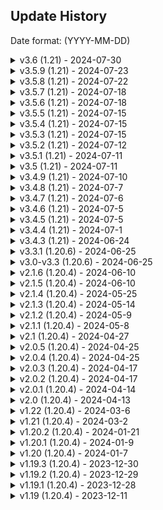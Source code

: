 ## Update History
Date format: (YYYY-MM-DD)

<details>
  <summary>v3.6 (1.21) - 2024-07-30</summary>

### Added:
- Added missing configurable messages to places around the plugin, all messages should now be configurable.
- Added a new config option where you can decide to send messages in chat or in the actionbar.
  - Messages that send a list to chat will by default never be sent to actionbar as it would not look pretty.
- Added a new placeholder, `{required_amount}` to `crates.requirements.not-enough-keys`
- Added another new placeholder, `{key}` to `crates.requirements.not-enough-keys`, [#756](https://github.com/Crazy-Crew/CrazyCrates/issues/756)
  - This placeholder returns the name of the key.
- Added a new migration type which converts deprecated fields in the crate files.
- Added 2 new toggles to the `config.yml` which you can find at the top of the file.
  - The `use-old-editor` requires `use-minimessage` to be false as it's uses legacy color codes.
- Added per prize broadcast, this will send a message to every player on the server.
```yml
    '5':
      # The display name of the item.
      DisplayName: "<yellow>$1,000"
      # The item to display in the gui.
      # The enchanted book will function with the enchants properly in an anvil.
      DisplayItem: "sunflower"
      # Prize settings
      Settings:
        # The custom model data of the item, -1 is disabled.
        Custom-Model-Data: -1
        # Broadcast a message to the server
        Broadcast:
          # If the messages should be sent.
          Toggle: false
          # The messages to broadcast.
          Messages:
            - '<red>%player% won the prize <yellow>%reward%.'
          # If the player has this permission, they don't get the broadcast.
          Permission: 'your_permission' 
```
- Added optional arg for `Player` with crazycrates debug, so you can use it in console.
- Added missing message notifying an item was added using /crates additem

### Changes:
- The permission check for whether a player can open a crate has been changed.
  - `crazycrates.open.<crate_name>` is now `crazycrates.deny.open.<crate_name>`
  - The crate name is case-sensitive, so it must match exactly the crate name in the `crates` folder
  - If the file name is CrateBeans.yml, it must be `crazycrates.deny.open.CrateBeans`
- If a message in the `messages.yml` is blank, it will not send the message.
- Update default message for `crates.crate-no-permission`
- Update some comments because of grammar.
- Update logger message when the `CrateOpenEvent` is cancelled to be more verbose.

### Fixed:
- Wheel Crate animation now spins properly. [#764](https://github.com/Crazy-Crew/CrazyCrates/pull/764)
- Roulette Crate inventory size is now normal. [#765](https://github.com/Crazy-Crew/CrazyCrates/pull/765)
- Don't give 2 prizes if the editor items isn't empty.
- Casino/Cosmic crate tier previews would share total items causing pagination to appear despite the inventory not being full.

### Deprecations:
- Deprecated `{key_amount}` and replaced it with `{required_amount}` in `crates.requirements.not-enough-keys`
  - `{key_amount}` will stop working in the next major version of Minecraft.

</details>

<details>
  <summary>v3.5.9 (1.21) - 2024-07-23</summary>

### Added:
- Ability the ability to make items glow in `Items`
```yml
Items:
  - 'Item:spawner, Glowing:true'
```

### Fixed:
- The config option for `verbose-logging` was not applied to some parts of the plugin.

### Changes:
- No longer add the contents of `DisplayData` to the `Items` section on `/crazycrates reload`
- Lowercase shield pattern types and colors which also fixed a display issue, so previous shield pattern/color configs work. They no longer need to be typed like GRADIENT_UP:LIGHT_GRAY, you can simply type gradient_up:light_gray
- Deprecated `Patterns` in favor of `DisplayPatterns`, it will be removed in the next major version of Minecraft.
```yml
    '6':
      # The name of the item to display in the gui.
      DisplayName: "<green>Fancy Shield"
      # The enchants to display in the gui.
      DisplayItem: "shield"
      # A list of patterns: https://jd.papermc.io/paper/1.21/org/bukkit/block/banner/PatternType.html
      # The patterns don't need to be uppercased. you can type them lowercased along with the colors.
      # Patterns have to be laid out in a specific order, otherwise it won't look right.
      # This also applies to the Items section.
      DisplayPatterns:
        - "base:white"
        - "gradient_up:light_gray"
        - "straight_cross:light_blue"
        - "flower:light_blue" 
```

</details>

<details>
  <summary>v3.5.8 (1.21) - 2024-07-22</summary>

### Added:
- Ability to define spawner type in prizes
```yml
    '1':
      # The name of the item to display in the gui.
      DisplayName: "<green>Creeper Spawner"
      # The enchants to display in the gui.
      DisplayItem: "spawner"
      # Prize settings
      Settings:
        # The custom model data of the item, -1 is disabled.
        Custom-Model-Data: -1
        # The type of mob for the spawner.
        Mob-Type: creeper
      # The amount to display in the gui.
      DisplayAmount: 1
      # The max range i.e. 15/100 = 15% chance to win.
      MaxRange: 100
      # The chance to win i.e. 15%
      Chance: 23
      Items:
        - 'Item:spawner, Mob:creeper'
```

### Changes:
- Play knockback/sounds if they don't have the required keys.
- Removed runtime dependency loader.

### Cosmic Crate:
- Cosmic Crate was changed back in March for the calculation of tiers to be handled when you open the inventory, so that when picking a mystery crate. The choice would actually matter!
- It has been brought to my attention of being able to skimp it using client side mods. this has been addressed, the mods will no longer be able to skimp it by seeing item differences.
- The calculation still happens but, the picks are stored internally to the player's uuid in a cache which clears when the player quits, the inventory closes or the crate task ends for X reason.

### Fixed:
- Issue with file not found on first install.
- Issue where examples folder wasn't being created properly.
- Issue with shields not getting color or patterns.
- `Wonder` crate type never playing the cycle sound.
- `Wheel` crate type playing the stop sound twice.
    - `Wheel` crate type not playing the cycle sound as most people have the client music muted.
- `War` crate type played the cycle sound a bit early.

</details>

<details>
  <summary>v3.5.7 (1.21) - 2024-07-18</summary>

### Fixed:
- Issue with /crazycrates migrate.
- Multiple null checks in commands.
- Issue with invalid argument output not outputting the proper syntax.

### Changes:
- Updated migrator command format.
- Updated invalid argument output to just describe it better.

</details>

<details>
  <summary>v3.5.6 (1.21) - 2024-07-18</summary>

### Fixed:
- Re-worked how display names are handled for items/previews, This format now works properly and stacks with vanilla items.
```yml
    '1':
      # The item to display/give in the gui.
      DisplayItem: "diamond"
      # The amount to display/give
      DisplayAmount: 3
      # The max range i.e. 25/100 = 15% chance to win.
      MaxRange: 100
      # The chance to win i.e. 25%
      Chance: 25
```
- Applied a bandaid to quadcrates
- Use correct crate name for {crate} when a crate location already exists in `/crazycrates set <crate>`
- Fixed npe with /keys view, player name wasn't supplied, so it freaked out.
- Fixed npe with placeholder parsing in messages.

### Changes:
- Optimize display reward above quad/quick crate

</details>

<details>
  <summary>v3.5.5 (1.21) - 2024-07-15</summary>

### Fixed:
- Issue with ItemBuilder not allowing further modification of the Oraxen items.

</details>

<details>
  <summary>v3.5.4 (1.21) - 2024-07-15</summary>

### Changes:
- When interacting with a crate previously, it would check both virtual and physical keys, but it was a coin flip on what it would use, the interaction functions the same now as `/crates` in terms of hierarchy... physical keys are checked first then virtual keys.
- If you hold a key that can't open the crate you are looking at, it will instead default to checking your virtual keys if the config option is enabled, if a key is found... it will open the crate using virtual keys. as always, please report any bugs.

### Fixed:
- Cancel the key check event if the checks find a player does not have enough keys.
- Simplify key checks so virtual keys can work, this removes an unneeded physical key check as we were checking it twice? why...
- Config comments for `physical-crate-accepts-physical-keys` and `virtual-crate-accepts-physical-keys` in `config.yml` were incorrect.

</details>

<details>
  <summary>v3.5.3 (1.21) - 2024-07-15</summary>

### Changes:
- The fix below required preview to be only opened through left click so right click can function as for only opening the crate.

### Fixed:
- The key check on right-clicking a crate was working, however we didn't inform the player they had no key.

</details>

<details>
  <summary>v3.5.2 (1.21) - 2024-07-12</summary>

### Fixed:
- Issue with file manager not properly loading/reloading files.

</details>

<details>
  <summary>v3.5.1 (1.21) - 2024-07-11</summary>

### Fixed:
- Apply `MaxStackSize` to the player's inventory when using Player#addItem, so now instead of 99 items popping up in the inventory if giving 99 keys or any items, it'll split 64/35
  - Spigot for some odd reason made Player#addItem use the max stack size for the inventories. #hardforkwhen

### Changes:
- Simplified parsing messages internally with placeholders

</details>

<details>
  <summary>v3.5 (1.21) - 2024-07-11</summary>

### Changes:
- All file read/writes operations are actually moved off the main thread.

</details>

<details>
  <summary>v3.4.9 (1.21) - 2024-07-10</summary>

### Removed:
- `console_prefix` config option no longer needed.

### Changes:
- Use component logger for startup dependencies.

### Fixed:
- Issue with PlaceholderAPI.

</details>

<details>
  <summary>v3.4.8 (1.21) - 2024-07-7</summary>

### Changed:
- Updated how interaction with crates has been handled.

### Fixed:
- Prevents placeable blocks from being placed on blocks if a key like tripwire hook or candle.

</details>

<details>
  <summary>v3.4.7 (1.21) - 2024-07-6</summary>

### Added:
- A different way to apply `CustomModelData` to an item, this addition avoids an error that isn't an error from appearing. `-1` means no custom model data will be applied!
  - Our documentation will be updated with the new format sometime this weekend however you can keep using the old format.
  - The old format `tripwire_hook#custom_model_data` will continue to work however consider this the deprecation notice.
  - Try and make an effort to use the new format please, you can look in the `examples` folder to see some applications of the format.

</details>

<details>
  <summary>v3.4.6 (1.21) - 2024-07-5</summary>

### Changes:
- Deprecation warning for `Lore` -> `DisplayLore` is now more verbose, it'll tell you the prize name and crate file now.

</details>

<details>
  <summary>v3.4.5 (1.21) - 2024-07-5</summary>

### Changes:
- `verbose_logging` in `config.yml` now applies to everything including errors, turn it on if something isn't working.

</details>

<details>
  <summary>v3.4.4 (1.21) - 2024-07-1</summary>

### Fixed:
- Player Heads were not stacking previously, they should now.

</details>

<details>
  <summary>v3.4.3 (1.21) - 2024-06-24</summary>

### Fixed:
- `/crazycrates giveall` did not have a permission requirement.

</details>

<details>
  <summary>v3.3.1 (1.20.6) - 2024-06-25</summary>

### Fixed:
- `/crazycrates giveall` did not have a permission requirement.
- Items not stacking with vanilla items if obtained through `Items`

</details>

<details>
  <summary>v3.0-v3.3 (1.20.6) - 2024-06-25</summary>

### Added:
- 1.20.6 support

### Removed:
- 1.20.4 support

### Fixed:
- War Crate no longer bugs out if you close the inventory.
- Files were not loading properly on Linux.
- Uppercase player name in default files to avoid some stupid error.
- Virtual Keys were not being taken from offline players.
- add {key} placeholder to /crazycrates open-others
- Missing placeholder {key} in /crates mass-open
- Temporarily commented out code for direct ItemsAdder support until LoneDev is finished making any changes they would like to.
- New players if the config option Crate.StartingKeys is not 0 weren't getting keys.
- Removing a file from the crates folder and then running /crazycrates reload, It would yell about file not found.
- Lore was not properly handled when using /crates additem.
- Updated the message in commands, instead of misc.no-virtual-keys, It will be using misc.no-keys message.
- Send the message to the command sender instead of the player when using /crates forceopen.
- [b25b867](https://github.com/Crazy-Crew/CrazyCrates/commit/b25b867) Issue with the preview not working for casino/cosmic tiers (#726)
- [46e6dba](https://github.com/Crazy-Crew/CrazyCrates/commit/46e6dba) Add /crazycrates forceopen back (#715)
- [5940d29](https://github.com/Crazy-Crew/CrazyCrates/commit/5940d29) Compile issue with workflows (#724)
- [d9a9f49](https://github.com/Crazy-Crew/CrazyCrates/commit/d9a9f49) Cosmic crate (#716)
- [854efe6](https://github.com/Crazy-Crew/CrazyCrates/commit/854efe6) Error on player quit (#719)
- Issue with QuickCrate where holograms were stacking.
- Issue where the display name of the item above QuickCrate had [] around it i.e. [Diamond Helmet]
- open-others shouldn't be usable by everyone.
- Default casino crate.
- Update fallback sound.
### Added:
- Support for heads from HeadDatabase by Arcaniax! Check the CrateExample.yml in the examples/crates folder for how to use HeadDatabase heads.
### API:
- Bumped crazycrates api to 0.7
### Breaking Changes:
- All items ids used for potions, materials, blocks, trim materials/patterns and sounds etc. have all been changed.
  - A list of sounds: https://minecraft.wiki/w/Sounds.json#Java_Edition_values, **Custom Sounds from resource packs are also supported!**
- Enchantments instead of `PROTECTION_ENVIRONMENTAL` and `DAMAGE_ALL`, It would be `protection` and `sharpness`
### Changes:
- Updated to [2.2.0](https://modrinth.com/plugin/fancyholograms/version/2.2.0) FancyHolograms, they made a breaking change in the api so all previous versions of FancyHolograms will no longer work.
- Command / General Permissions have been updated!
  - You can find a list of permissions @ https://docs.crazycrew.us/docs/plugins/crazycrates/commands/permissions
- Update the order some if checks go in to prevent potentially unnecessarily heavy calls when not needed.
- Removed unsupported-settings from the example config.yml
- War/Cosmic Crate listeners for PlayerCloseEvent have been combined and had unnecessary method calls reduced.
- Ability to set update intervals for holograms, -1 disables it.
- /crazycrates migrate <crate> <type> which should update materials/enchants/trim materials to mojang mapped ids.
- /crazycrates set <crate> on a location already taken will tell you that you that a location already exists.
- Allow left/right-clicking for locations created by /crazycrates set Menu.
- Updated the /crazycrates additem command to support any item you can make in-game, it will still allow you to apply other configuration to the item added like your own custom lore.
- This change required a few other tweaks in some areas so please report any oddities to our Github Issues tab.
```yml
    '7':
      DisplayName: '<red>This is a name.'
      DisplayLore:
        - '<yellow>This is a lore.'
      DisplayEnchantments:
        - 'sharpness:5'
      DisplayData: H4sIAAAAAAAA/53PQQrCMBAF0N8mQo0giEtv4sqFZ3Bb0iRiaDNTkhS8vTaI1KV0OfDfzB8FCOyuOuubi8kzAftXg9pbnIInZ6K+53M3aNO36TENvYttx0+BjeGJMoBKQRkOI5OjnLY4LswwZT1PUc05KSDTwIVAQfrswufOYQHW68Bkf7ZfSr+vq1a6eqUT/7umvPUGDbb6oU0BAAA=
      MaxRange: 100
      Chance: 10
```
- Note: Items used still have different restrictions like Shulker Boxes do not glow for example. If you can't do it in Vanilla Minecraft through /minecraft:give, our plugin can't either.
- Deprecated usage of `Lore` in prizes in favor of `DisplayLore`, you will be given a warning in console if using. `Lore` will be removed in the next major version of Minecraft (1.22)

</details>

<details>
  <summary>v2.1.6 (1.20.4) - 2024-06-10</summary>

## Quick Note:
[Migrate your configurations to MiniMessage!](https://toolbox.helpch.at/converters/legacy/minimessage), this was changed in [Version 2.1](https://modrinth.com/plugin/crazycrates/version/2.1), please take a gander at our previous changelogs and as always, contact support if you need assistance.

### Fixed:
- The migrator for Editor-Items would cause an error on fresh install.

</details>

<details>
  <summary>v2.1.5 (1.20.4) - 2024-06-10</summary>

### Fixed:
- Editor-Items are now migrated on start-up to a new format to prevent an error.

</details>

<details>
  <summary>v2.1.4 (1.20.4) - 2024-05-25</summary>

### Fixed:
- Files were not loading properly on Linux.
- Holograms duplicated with QuickCrate.
- Prize Names that hovered above QuickCrate had [] around them.

</details>

<details>
  <summary>v2.1.3 (1.20.4) - 2024-05-14</summary>

### Added
- Translation keys on materials, so it respects client language settings.

### Fixed
- Startup errors preventing the use of the plugin.

</details>

<details>
  <summary>v2.1.2 (1.20.4) - 2024-05-9</summary>

### Fixed:
- Immutable error when doing /crates additem on a prize already existing.

</details>

<details>
  <summary>v2.1.1 (1.20.4) - 2024-05-8</summary>

### Fixed:
- /crazycrates debug/additem allowed you to use Menu as an argument.

</details>

<details>
  <summary>v2.1 (1.20.4) - 2024-04-27</summary>

[Migrate your configurations to MiniMessage!](https://toolbox.helpch.at/converters/legacy/minimessage)

## Previous Breaking Changes:
- Added minimessage support which replaces legacy color codes like &7 or &c
  - CMI/DecentHolograms do not support MiniMessage so you still have to use legacy color codes for that.

- [b290d54](https://github.com/Crazy-Crew/CrazyCrates/commit/b290d54) Updated /cc additem to be much more precise and friendly -> This will likely change again in the next version of CrazyCrates for 1.20.6, The item internals have changed.

> Previously added rewards will still work for now. The new /cc additem currently only supports 1 item at a time but it's an improvement from before. DisplayAmount is what tells the plugin how much of the item to give so that is required. It will default to 1!
>
> If you add an `Items:` section, It will use that instead for rewards and treat the nbt tag as if it was just purely for display.

## Previous Additions:
- Added [folia](https://github.com/Crazy-Crew/CrazyCrates/pull/658) support.
- Added the ability to color the background using hex colors of holograms. It only works with CMI and FancyHolograms.
  - You can check the examples/crates folder under Hologram section for an example of how to add colors.
  - `transparent` is an option that can be used as well for see through holograms which is the default.
- Add the option to HideItemFlags in filler glass and crate preview items.
- Add config option to turn off the auto updating of examples folder.

#### Extra Item Options:
```yml
    1:
      DisplayName: '<red>Porkchop'
      DisplayItem: 'PORKCHOP'
      DisplayAmount: 4
      Chance: 60
```

> If you simply want to give basic items without the need for using `Items:` or `Commands:`, You can configure a prize like this and it will give 4 porkchop.
>
> DisplayAmount defines how many items to give, DisplayItem defines the material to give to the player.
>
> You cannot have `commands` or `items` while using these type of format for giving items.

## Removal:
- Removed the config option crate.unsupported-settings.old-key-checks as a bug I fixed broke what this setting was used for.

## Previous Changes:
- Updated how holograms are handled. FancyHolograms should be less finnicky and CMI should perform better.
- Ability to set `Chance` in crate fields to -1 to use filler items.

#### Plugin Support:
- Add placeholder api support to broadcast message in each crate file.
- Added support for FancyHolograms by Oliver.
- Add support for PlaceholderAPI in key displayname/lores.

## Previous Fixes:
- Fixed double lines with decentholograms.
- Fixed an issue where list messages would have an extra line at the end.
- Fixed an issue with materials not being recognized.
- Fixed a bug where keys did not have lores.
- Fixed an issue where if display names matched, it would not give the right prize.
- Fixed an issue with casino crate where you could open a casino crate without the key.
- Temp fix for double message when trying to open a crate with key in off hand. This means for the time being, Keys cannot be used in off hand for physical crates.
</details>

<details>
  <summary>v2.0.5 (1.20.4) - 2024-04-25</summary>

### Fixed:
- Prizes were being picked incorrectly as we were checking if the display name of prizes matched when picking a prize.​

</details>

<details>
  <summary>v2.0.4 (1.20.4) - 2024-04-25</summary>

### Fixed:
- Casino Crate was allowed to be opened without a key.

</details>

<details>
  <summary>v2.0.3 (1.20.4) - 2024-04-17</summary>

### Fixed:
- Leather Armor not being colored.

</details>

<details>
  <summary>v2.0.2 (1.20.4) - 2024-04-17</summary>

### Fixed:
- Placeholder issue in commands like /key by using the right config path.
- Key Name if not found in the config would throw an NPE.

</details>

<details>
  <summary>v2.0.1 (1.20.4) - 2024-04-14</summary>

### Fixed:
- Setting crate type menu tried to create a hologram.

</details>

<details>
  <summary>v2.0 (1.20.4) - 2024-04-13</summary>

### Big Changes:
- Replaced all instances of NBT-API with PersistentDataContainer. Old Keys will no longer work.
- We do not check if a key has lore/names when checking if you have a valid key because that makes the point of PersistentDataContainer redundant.
- The ItemBuilder has been updated to a slightly more modern version in preparation for MiniMessage support.

### Removed:
- Temporarily disabled logging keys to console/file due to a weird issue with keys not being taken, the section handling logging is pending re-write

### Added:
- A warning on startup if the spawn protection in server.properties isn't 0.
- Extra placeholders to all messages. The messages.yml will update with new comments showing what each message can use.
- A toggle to allow legacy key checks for niche use cases.
- Default commands to run per crate if no prize commands are found similar to `Prize-Messages`.
- %reward_stripped% which returns a stripped version of the reward for plugins like DiscordSRV.
- Ability to select custom particles and colors for QuadCrates.
- Ability to add enchants to ENCHANTED_BOOK, so they function in anvil.

### Changes:
- Updated example files in the examples folder
- All internal placeholders used in config.yml and messages.yml have changed.
  - %player% is now {player}
  - %crate% is now {crate}
  - %amount% is now {amount}
  - %key% is now {key}
  - %keys% is now {keys}
  - %page% is now {page}
  - %prefix% is now {prefix}
  - %world% is now {world}
  - %cratetype% is now {cratetype}
  - %prize% is now {prize}
  - %number% is now {number}
  - %keytype% is now {keytype}
  - %usage% is now {usage}
  - %key-amount% is now {key_amount}
  - %crates_opened% is now {crates_opened}
  - %id% is now {id}
- Used correct message when a player has no keys using /cc open.

### Enhancements:
- Prevent pistons from moving blocks if they are a crate.
- Play sounds in /crazycrates admin when a player gets virtual/physical keys.
- Change from sending messages in chat for /crazycrates admin to using action bars.
- Optimize item meta checks.
- If the crate main menu is turned off, trying to do /crates set menu will send you a message saying you can't.
- If the crate main menu is disabled, /crates will simply open the help message instead.
- Only check if a player has physical keys if the config option is enabled.

### API:
- Deprecated and marked for removal `CrazyCratesService` and `ICrazyCrates`.

### Fixed:
- Remove player from crate/page/preview arrays on inventory close event as it wasn't before.
- Player kept getting a preview message if they weren't in the preview when you did /crates reload.
- CrateOnTheGo where the event would fire twice using 2 of your crates.
- Failing to take keys would fire multiple times.
- Issue with mass-open related to being added to opening list and not being removed if no keys found.
- Multiple issues with how the inventory are checked for keys.
- Issue with QuadCrates where if you set the `structure.random` to false, it would still be random.

</details>

<details>
  <summary>v1.22 (1.20.4) - 2024-03-6</summary>

### Added:
- Ability to override the menu button functionality to use your own menu through DeluxeMenus and any other gui plugin.

### Changes:
- Re-did how /crate admin handles giving keys, It expands the size of the inventory to 54 slots and adds a button at the bottom explaining how to get keys.

</details>

<details>
  <summary>v1.21 (1.20.4) - 2024-03-2</summary>

### Added:
- New crate type called `Casino`. (Idea by slimemcstew)
- Ability to have files categorized by folder.
- War Crate as a default generated crate.
- Ability to have holograms created using CMI or DecentHolograms have a configurable "block" range.
- Ability to configure sounds per crate.
- Configure the cycling sounds when crates are doing animations, the sounds played when a crate ends.
- Adjust the volume of sounds and the speed of the sounds.

### Changes:
- Cosmic Crate configurations have new options, [click me!](https://docs.crazycrew.us/docs/1.20.4/plugins/crazycrates/guides/crates/examples/cosmiccrate-example)
- `Color` has been replaced by `Item` as you could have always used any item, so it was misleading to name it `Color`.
- If `Item` is not found, it will fall back to LIME_STAINED_GLASS_PANE.
- You can choose between a pre-defined tier for each row or have it pick randomly between available tiers.
- Cosmic Crate when initially picking crates, all the ??? crates will have a tier bound to them, so it actually matters when you pick them.
- Updated slot checks for menu items to rely on PersistentDataContainer.
- Re-organized the default /crates gui.
- Check uuids for quad crate sessions over player objects.
- Update /crates additem to take input for tiers which only work for cosmic/casino, /crates additem <crate_name> <prize_number> [tier]
- Update /crates additem again to take input for custom chance, Note: The max range by default is still 100 so keep it under 100. /crates additem <crate_name> <prize_number> <chance> [tier].
- No longer create a snapshot of the holder when checking for InventoryHolders.
- Add a config option to switch to a faster implementation of picking numbers. It defaults to `false` which is the old way of doing random.
- All messages in chat, lore of preview items, gui names even filler items have `PlaceholderAPI` support.

### Fixed:
- Crates being broken in worlds created by world plugins.
- Refund event needed to be fired sync.
- Display damage where if you put a value that can't be parsed as an integer like 50f, it wouldn't be empty durability.
- In-game editor wouldn't add tiers to casino/cosmic crate.
- Stored the wrong value for PDC causing it to error when using QuadCrates.

</details>

<details>
  <summary>v1.20.2 (1.20.4) - 2024-01-21</summary>

### Changes:
- Removed the wildcard crazycrates.open.*
- Registered crazycrates.open.<crate_name> to server permissions on startup.
  - Each crate will have one registered, if you remove a crate. The permission will not be removed from the server until server restart.
- Updated cluster api version.

### Fixed:
- Permission checks were not accurate.

</details>

<details>
  <summary>v1.20.1 (1.20.4) - 2024-01-9</summary>

### Fixed:
- Error when a player left the server.

</details>

<details>
  <summary>v1.20 (1.20.4) - 2024-01-7</summary>

### Changes:
- We no longer download Adventure API on runtime using the libraries feature in the plugin.yml.

### Fixed:
- Remove all data related to the crate they opened if they leave.

</details>

<details>
  <summary>v1.19.3 (1.20.4) - 2023-12-30</summary>

### Added:
- Toggle for the cosmic crate timeout feature. `Settings.Cosmic-Crate-Timeout` will be automatically added to your config.

### Fixed:
- Cosmic Crate time out feature was not working as expected.

</details>

<details>
  <summary>v1.19.2 (1.20.4) - 2023-12-29</summary>

### Fixed:
- Players not being removed from opening crates on quit thus crates getting stuck in a limbo of "Player is already opening crate."

</details>

<details>
  <summary>v1.19.1 (1.20.4) - 2023-12-28</summary>

### Fixed:
- ItemBuilder was throwing an error in console.
- 
</details>

<details>
  <summary>v1.19 (1.20.4) - 2023-12-11</summary>

### Removed:
- plugin-config.yml as it was just weird, Options in there will migrate to config.yml automatically.

### Changed:
- Bumped to 1.20.4
- Bumped nbt api
- Nested placeholders now work
  - `%crazycrates_<player>_<crate>_opened%` must be done like `%crazycrates_{player_name}_your_crate_opened%`
  - {player_name} can be replaced with almost any player variable from https://github.com/PlaceholderAPI/PlaceholderAPI/wiki/Placeholders
- /crazycrates admin-help has been removed.
  - /crazycrates help now has a permission check if the player has crazycrates.admin-access
- The permission crazycrates.command.player.help has been changed to crazycrates.help which defaults to TRUE
- Console can now use /crazycrates help.

**Full Changelog**: https://github.com/Crazy-Crew/CrazyCrates/compare/v1.18.5...v1.19

</details>